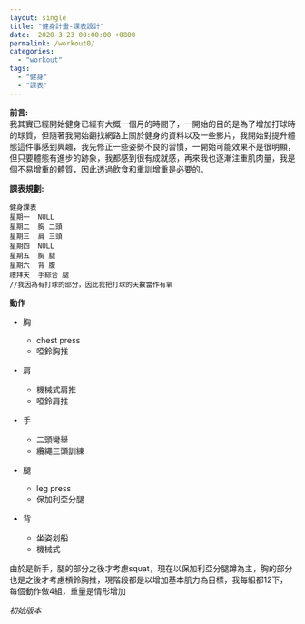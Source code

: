 ```yaml
---
layout: single
title: "健身計畫-課表設計"
date:  2020-3-23 00:00:00 +0800
permalink: /workout0/
categories: 
  - "workout"
tags:
  - "健身"
  - "課表"
---
```

**前言:**   
我其實已經開始健身已經有大概一個月的時間了，一開始的目的是為了增加打球時的球質，但隨著我開始翻找網路上關於健身的資料以及一些影片，我開始對提升體態這件事感到興趣，我先修正一些姿勢不良的習慣，一開始可能效果不是很明顯，但只要體態有進步的跡象，我都感到很有成就感，再來我也逐漸注重肌肉量，我是個不易增重的體質，因此透過飲食和重訓增重是必要的。   
   
**課表規劃:**
```
健身課表
星期一  NULL       
星期二  胸 二頭       
星期三  肩 三頭    
星期四  NULL
星期五  胸 腿
星期六  背 腹
禮拜天  手綜合 腿
//我因為有打球的部分，因此我把打球的天數當作有氧
```
**動作**
+ 胸
    + chest press
    + 啞鈴胸推

+ 肩
    + 機械式肩推
    + 啞鈴肩推
 
+ 手
    + 二頭彎舉
    + 纜繩三頭訓練

+ 腿
    + leg press
    + 保加利亞分腿

+ 背
    + 坐姿划船
    + 機械式

由於是新手，腿的部分之後才考慮squat，現在以保加利亞分腿蹲為主，胸的部分也是之後才考慮槓鈴胸推，現階段都是以增加基本肌力為目標，我每組都12下，每個動作做4組，重量是情形增加　　
　　　　

_初始版本_


